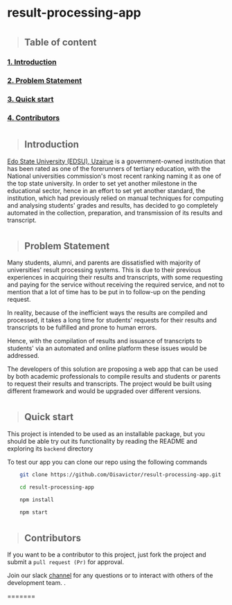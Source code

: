 # result-processing-app

#

> ## Table of content

### [1. Introduction](#introduction)
### [2. Problem Statement](#problem-statement)
### [3. Quick start](#quick-start)
### [4. Contributors](#contributors)

#

> ## Introduction
[Edo State University (EDSU), Uzairue](https://www.edouniversity.edu.ng/) is a government-owned institution that has been rated as one of the forerunners of tertiary education, with the National universities commission's most recent ranking naming it as one of the top state university. In order to set yet another milestone in the educational sector, hence in an effort to set yet another standard, the institution, which had previously relied on manual techniques for computing and analysing students' grades and results, has decided to go completely automated in the collection, preparation, and transmission of its results and transcript.
#

> ## Problem Statement
Many students, alumni, and parents are dissatisfied with majority of universities' result processing systems. This is due to their previous experiences in acquiring their results and transcripts, with some requesting and paying for the service without receiving the required service, and not to mention that a lot of time has to be put in to follow-up on the pending request.

In reality, because of the inefficient ways the results are compiled and processed, it takes a long time for students' requests for their results and transcripts to be fulfilled and prone to human errors. 

Hence, with the compilation of results and issuance of transcripts to students' via an automated and online platform these issues would be addressed.

The developers of this solution are proposing a web app that can be used by both academic professionals to compile results and students or parents to request their results and transcripts. The project would be built using different framework and would be upgraded over different versions.
#

> ## Quick start

This project is intended to be used as an installable package, but you should be able try out its functionality by reading the README and exploring its `backend` directory

To test our app you can clone our repo using the following commands
```sh
    git clone https://github.com/Oisavictor/result-processing-app.git

    cd result-processing-app

    npm install

    npm start
```
#

> ## Contributors
If you want to be a contributor to this project, just fork the project and submit a `pull request (Pr)` for approval.

Join our slack [channel](https://join.slack.com/t/slack-b977945/shared_invite/zt-185p8bgud-cIHI5_m5UzMSyEotx81Q8w) for any questions or to interact with others of the development team.
.

=======
